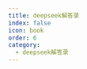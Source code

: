 ```yaml
---
title: deepseek解答录
index: false
icon: book
order: 6
category:
  - deepseek解答录
---
```


<AutoCatalog  />